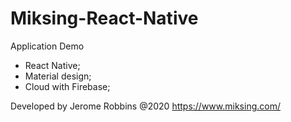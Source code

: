 # Miksing-React-Native
Application Demo

- React Native; 
- Material design;
- Cloud with Firebase;

Developed by Jerome Robbins @2020
https://www.miksing.com/
